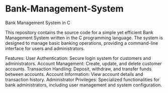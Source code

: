 # Bank-Management-System

Bank Management System in C

This repository contains the source code for a simple yet efficient Bank Management System written in the C programming language. The system is designed to manage basic banking operations, providing a command-line interface for users and administrators.

Features:
User Authentication: Secure login system for customers and administrators.
Account Management: Create, update, and delete customer accounts.
Transaction Handling: Deposit, withdraw, and transfer funds between accounts.
Account Information: View account details and transaction history.
Administrator Privileges: Specialized functionalities for bank administrators, including user management and system configuration.
